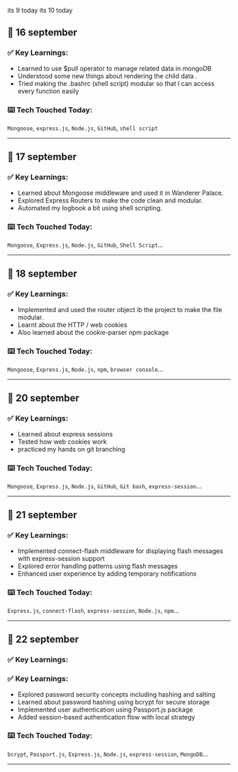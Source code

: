 <!-- HEHEHE, worry not i didn't forgot my words said in last month, I am trying my best  -->

its 9 today
its 10 today

## 📅 16 september

### ✅ Key Learnings:

- Learned to use $pull operator to manage related data in mongoDB
- Understood some new things about rendering the child data .
- Tried making the .bashrc (shell script) modular so that I can access every function easily

### ⌨️ Tech Touched Today:

`Mongoose`, `express.js`, `Node.js`, `GitHub`, `shell script`

---

## 📅 17 september

### ✅ Key Learnings:

- Learned about Mongoose middleware and used it in Wanderer Palace.
- Explored Express Routers to make the code clean and modular.
- Automated my logbook a bit using shell scripting.

### ⌨️ Tech Touched Today:

`Mongoose`, `Express.js`, `Node.js`, `GitHub`, `Shell Script`...

---

## 📅 18 september

### ✅ Key Learnings:

- Implemented and used the router object ib the project to make the file modular.
- Learnt about the HTTP / web cookies
- Also learned about the cookie-parser npm package

### ⌨️ Tech Touched Today:

`Mongoose`, `Express.js`, `Node.js`, `npm`, `browser console`...

---

## 📅 20 september

### ✅ Key Learnings:

- Learned about express sessions
- Tested how web cookies work
- practiced my hands on git branching

### ⌨️ Tech Touched Today:

`Mongoose`, `Express.js`, `Node.js`, `GitHub`, `Git bash`, `express-session`...

---

## 📅 21 september

### ✅ Key Learnings:

- Implemented connect-flash middleware for displaying flash messages with express-session support
- Explored error handling patterns using flash messages
- Enhanced user experience by adding temporary notifications

### ⌨️ Tech Touched Today:

`Express.js`, `connect-flash`, `express-session`, `Node.js`, `npm`...

---

## 📅 22 september

### ✅ Key Learnings:

### ✅ Key Learnings:

- Explored password security concepts including hashing and salting
- Learned about password hashing using bcrypt for secure storage
- Implemented user authentication using Passport.js package
- Added session-based authentication flow with local strategy

### ⌨️ Tech Touched Today:

`bcrypt`, `Passport.js`, `Express.js`, `Node.js`, `express-session`, `MongoDB`...

---
